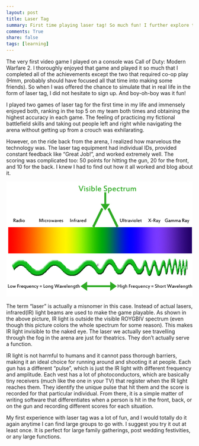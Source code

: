 ```yaml
---
layout: post
title: Laser Tag
summary: First time playing laser tag! So much fun! I further explore the technology that makes such type of entertainment possible.
comments: True
share: false
tags: [learning]
---
```


The very first video game I played on a console was Call of Duty: Modern Warfare 2. I thoroughly enjoyed that game and played it so much that I completed all of the achievements except the two that required co-op play (Hmm, probably should have focused all that time into making some friends). So when I was offered the chance to simulate that in real life in the form of laser tag, I did not hesitate to sign up. And boy-oh-boy was it fun!

I played two games of laser tag for the first time in my life and immensely enjoyed both, ranking in the top 5 on my team both times and obtaining the highest accuracy in each game. The feeling of practicing my fictional battlefield skills and taking out people left and right while navigating the arena without getting up from a crouch was exhilarating.

However, on the ride back from the arena, I realized how marvelous the technology was. The laser tag equipment had individual IDs, provided constant feedback like “Great Job!”, and worked extremely well. The scoring was complicated too: 50 points for hitting the gun, 20 for the front, and 10 for the back. I knew I had to find out how it all worked and blog about it.

![Visible Spectrum](/images/spectrum.jpg)

The term “laser” is actually a misnomer in this case. Instead of actual lasers, infrared(IR) light beams are used to make the game playable. As shown in the above picture, IR light is outside the visible ROYGBIV spectrum (even though this picture colors the whole spectrum for some reason). This makes IR light invisible to the naked eye. The laser we actually see travelling through the fog in the arena are just for theatrics. They don’t actually serve a function.

IR light is not harmful to humans and it cannot pass thorough barriers, making it an ideal choice for running around and shooting it at people. Each gun has a different “pulse”, which is just the IR light with different frequency and amplitude. Each vest has a lot of photoconductors, which are basically tiny receivers (much like the one in your TV) that register when the IR light reaches them. They identify the unique pulse that hit them and the score is recorded for that particular individual. From there, it is a simple matter of writing software that differentiates when a person is hit in the front, back, or on the gun and recording different scores for each situation.

My first experience with laser tag was a lot of fun, and I would totally do it again anytime I can find large groups to go with. I suggest you try it out at least once. It is perfect for large family gatherings, post wedding festivities, or any large functions.
